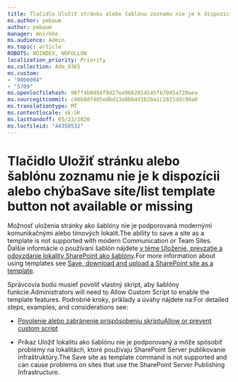 ```yaml
---
title: Tlačidlo Uložiť stránku alebo šablónu zoznamu nie je k dispozícii alebo chýba
ms.author: pebaum
author: pebaum
manager: mnirkhe
ms.audience: Admin
ms.topic: article
ROBOTS: NOINDEX, NOFOLLOW
localization_priority: Priority
ms.collection: Adm_O365
ms.custom:
- "9000094"
- "5709"
ms.openlocfilehash: 90ff4b0d84f9d27ea9662014545fb7045a720aea
ms.sourcegitcommit: c46b8df485edbd13e8bb4d1b2ba1c2821ddc9da0
ms.translationtype: MT
ms.contentlocale: sk-SK
ms.lasthandoff: 05/23/2020
ms.locfileid: "44358532"
---
```

# <a name="save-sitelist-template-button-not-available-or-missing"></a><span data-ttu-id="e8563-102">Tlačidlo Uložiť stránku alebo šablónu zoznamu nie je k dispozícii alebo chýba</span><span class="sxs-lookup"><span data-stu-id="e8563-102">Save site/list template button not available or missing</span></span>

<span data-ttu-id="e8563-103">Možnosť uloženia stránky ako šablóny nie je podporovaná modernými komunikačnými alebo tímových lokalít.</span><span class="sxs-lookup"><span data-stu-id="e8563-103">The ability to save a site as a template is not supported with modern Communication or Team Sites.</span></span> <span data-ttu-id="e8563-104">Ďalšie informácie o používaní šablón nájdete [v téme Uloženie, prevzatie a odovzdanie lokality SharePoint ako šablóny](https://docs.microsoft.com/sharepoint/dev/general-development/save-download-and-upload-a-sharepoint-site-as-a-template).</span><span class="sxs-lookup"><span data-stu-id="e8563-104">For more information about using templates see [Save, download and upload a SharePoint site as a template](https://docs.microsoft.com/sharepoint/dev/general-development/save-download-and-upload-a-sharepoint-site-as-a-template).</span></span>

<span data-ttu-id="e8563-105">Správcovia budú musieť povoliť vlastný skript, aby šablóny funkcie.</span><span class="sxs-lookup"><span data-stu-id="e8563-105">Administrators will need to Allow Custom Script to enable the template features.</span></span> <span data-ttu-id="e8563-106">Podrobné kroky, príklady a úvahy nájdete na:</span><span class="sxs-lookup"><span data-stu-id="e8563-106">For detailed steps, examples, and considerations see:</span></span>

- [<span data-ttu-id="e8563-107">Povolenie alebo zabránenie prispôsobeniu skriptu</span><span class="sxs-lookup"><span data-stu-id="e8563-107">Allow or prevent custom script</span></span>](https://docs.microsoft.com/sharepoint/allow-or-prevent-custom-script)

- <span data-ttu-id="e8563-108">Príkaz Uložiť lokalitu ako šablónu nie je podporovaný a môže spôsobiť problémy na lokalitách, ktoré používajú SharePoint Server publikovanie infraštruktúry.</span><span class="sxs-lookup"><span data-stu-id="e8563-108">The Save site as template command is not supported and can cause problems on sites that use the SharePoint Server Publishing Infrastructure.</span></span>



